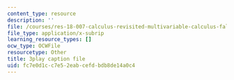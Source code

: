 ```yaml
---
content_type: resource
description: ''
file: /courses/res-18-007-calculus-revisited-multivariable-calculus-fall-2011/fc7e0d1cc7e52eabcefdbdb8de14a0c4_JAxRgACOQtA.srt
file_type: application/x-subrip
learning_resource_types: []
ocw_type: OCWFile
resourcetype: Other
title: 3play caption file
uid: fc7e0d1c-c7e5-2eab-cefd-bdb8de14a0c4
---
```

